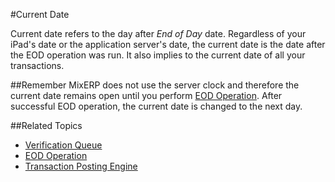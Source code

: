 #Current Date

Current date refers to the day after *End of Day* date. Regardless of your iPad's date or the application server's date, 
the current date is the date after the EOD operation was run. It also implies to the current date of all your transactions.


##Remember
MixERP does not use the server clock and therefore the current date remains open until you perform [EOD Operation](eod-operation.md).
After successful EOD operation, the current date is changed to the next day.


##Related Topics

* [Verification Queue](verification-queue.md)
* [EOD Operation](eod-operation.md)
* [Transaction Posting Engine](transaction-posting-engine.md)